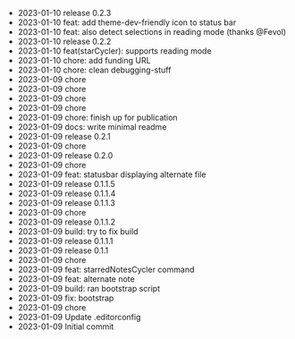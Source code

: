 - 2023-01-10	release 0.2.3
- 2023-01-10	feat: add theme-dev-friendly icon to status bar
- 2023-01-10	feat: also detect selections in reading mode (thanks @Fevol)
- 2023-01-10	release 0.2.2
- 2023-01-10	feat(starCycler): supports reading mode
- 2023-01-10	chore: add funding URL
- 2023-01-10	chore: clean debugging-stuff
- 2023-01-09	chore
- 2023-01-09	chore
- 2023-01-09	chore
- 2023-01-09	chore
- 2023-01-09	chore: finish up for publication
- 2023-01-09	docs: write minimal readme
- 2023-01-09	release 0.2.1
- 2023-01-09	chore
- 2023-01-09	release 0.2.0
- 2023-01-09	chore
- 2023-01-09	feat: statusbar displaying alternate file
- 2023-01-09	release 0.1.1.5
- 2023-01-09	release 0.1.1.4
- 2023-01-09	release 0.1.1.3
- 2023-01-09	chore
- 2023-01-09	release 0.1.1.2
- 2023-01-09	build: try to fix build
- 2023-01-09	release 0.1.1.1
- 2023-01-09	release 0.1.1
- 2023-01-09	chore
- 2023-01-09	feat: starredNotesCycler command
- 2023-01-09	feat: alternate note
- 2023-01-09	build: ran bootstrap script
- 2023-01-09	fix: bootstrap
- 2023-01-09	chore
- 2023-01-09	Update .editorconfig
- 2023-01-09	Initial commit
